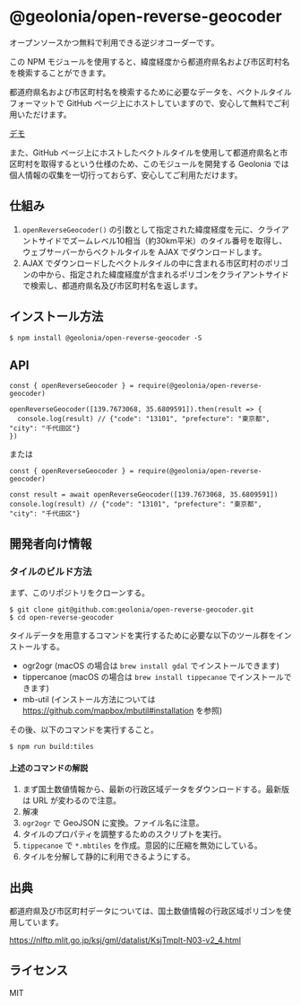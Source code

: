# @geolonia/open-reverse-geocoder

オープンソースかつ無料で利用できる逆ジオコーダーです。

この NPM モジュールを使用すると、緯度経度から都道府県名および市区町村名を検索することができます。

都道府県名および市区町村名を検索するために必要なデータを、ベクトルタイルフォーマットで GitHub ページ上にホストしていますので、安心して無料でご利用いただけます。

[デモ](https://codepen.io/geolonia/pen/oNZLPQP)

また、GitHub ページ上にホストしたベクトルタイルを使用して都道府県名と市区町村を取得するという仕様のため、このモジュールを開発する Geolonia では個人情報の収集を一切行っておらず、安心してご利用ただけます。

## 仕組み

1. `openReverseGeocoder()` の引数として指定された緯度経度を元に、クライアントサイドでズームレベル10相当（約30km平米）のタイル番号を取得し、ウェブサーバーからベクトルタイルを AJAX でダウンロードします。
2. AJAX でダウンロードしたベクトルタイルの中に含まれる市区町村のポリゴンの中から、指定された緯度経度が含まれるポリゴンをクライアントサイドで検索し、都道府県名及び市区町村名を返します。

## インストール方法

```
$ npm install @geolonia/open-reverse-geocoder -S
```

## API

```
const { openReverseGeocoder } = require(@geolonia/open-reverse-geocoder)

openReverseGeocoder([139.7673068, 35.6809591]).then(result => {
  console.log(result) // {"code": "13101", "prefecture": "東京都", "city": "千代田区"}
})
```

または

```
const { openReverseGeocoder } = require(@geolonia/open-reverse-geocoder)

const result = await openReverseGeocoder([139.7673068, 35.6809591])
console.log(result) // {"code": "13101", "prefecture": "東京都", "city": "千代田区"}
```

## 開発者向け情報

### タイルのビルド方法

まず、このリポジトリをクローンする。

```
$ git clone git@github.com:geolonia/open-reverse-geocoder.git
$ cd open-reverse-geocoder
```

タイルデータを用意するコマンドを実行するために必要な以下のツール群をインストールする。

- ogr2ogr (macOS の場合は `brew install gdal` でインストールできます)
- tippercanoe (macOS の場合は `brew install tippecanoe` でインストールできます)
- mb-util (インストール方法については https://github.com/mapbox/mbutil#installation を参照)

その後、以下のコマンドを実行すること。

```
$ npm run build:tiles
```

#### 上述のコマンドの解説

1. まず国土数値情報から、最新の行政区域データをダウンロードする。最新版は URL が変わるので注意。
2. 解凍
3. `ogr2ogr` で GeoJSON に変換。ファイル名に注意。
4. タイルのプロパティを調整するためのスクリプトを実行。
5. `tippecanoe` で `*.mbtiles` を作成。意図的に圧縮を無効にしている。
6. タイルを分解して静的に利用できるようにする。

## 出典

都道府県及び市区町村データについては、国土数値情報の行政区域ポリゴンを使用しています。

https://nlftp.mlit.go.jp/ksj/gml/datalist/KsjTmplt-N03-v2_4.html

## ライセンス

MIT
